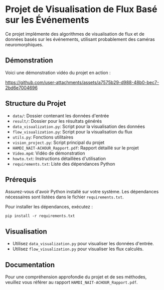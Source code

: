 # Projet de Visualisation de Flux Basé sur les Événements

Ce projet implémente des algorithmes de visualisation de flux et de données basés sur les événements, utilisant probablement des caméras neuromorphiques.

## Démonstration

Voici une démonstration vidéo du projet en action :

https://github.com/user-attachments/assets/a7575b29-d988-48b0-bec7-2bd6e7004696

## Structure du Projet

- `data/`: Dossier contenant les données d'entrée
- `result/`: Dossier pour les résultats générés
- `data_visualization.py`: Script pour la visualisation des données
- `flow_visualization.py`: Script pour la visualisation du flux
- `utils.py`: Fonctions utilitaires
- `vision_project.py`: Script principal du projet
- `HAMDI_NAIT-ACHOUR_Rapport.pdf`: Rapport détaillé sur le projet
- `Video.mp4`: Vidéo de démonstration
- `howto.txt`: Instructions détaillées d'utilisation
- `requirements.txt`: Liste des dépendances Python

## Prérequis

Assurez-vous d'avoir Python installé sur votre système. Les dépendances nécessaires sont listées dans le fichier `requirements.txt`.

Pour installer les dépendances, exécutez :
 ```
pip install -r requirements.txt
 ```
## Visualisation

- Utilisez `data_visualization.py` pour visualiser les données d'entrée.
- Utilisez `flow_visualization.py` pour visualiser les flux calculés.

## Documentation

Pour une compréhension approfondie du projet et de ses méthodes, veuillez vous référer au rapport `HAMDI_NAIT-ACHOUR_Rapport.pdf`.
